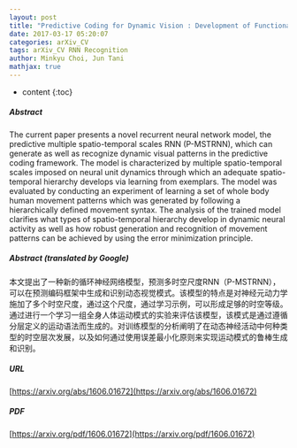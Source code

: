 ```yaml
---
layout: post
title: "Predictive Coding for Dynamic Vision : Development of Functional Hierarchy in a Multiple Spatio-Temporal Scales RNN Model"
date: 2017-03-17 05:20:07
categories: arXiv_CV
tags: arXiv_CV RNN Recognition
author: Minkyu Choi, Jun Tani
mathjax: true
---
```


* content
{:toc}

##### Abstract
The current paper presents a novel recurrent neural network model, the predictive multiple spatio-temporal scales RNN (P-MSTRNN), which can generate as well as recognize dynamic visual patterns in the predictive coding framework. The model is characterized by multiple spatio-temporal scales imposed on neural unit dynamics through which an adequate spatio-temporal hierarchy develops via learning from exemplars. The model was evaluated by conducting an experiment of learning a set of whole body human movement patterns which was generated by following a hierarchically defined movement syntax. The analysis of the trained model clarifies what types of spatio-temporal hierarchy develop in dynamic neural activity as well as how robust generation and recognition of movement patterns can be achieved by using the error minimization principle.

##### Abstract (translated by Google)
本文提出了一种新的循环神经网络模型，预测多时空尺度RNN（P-MSTRNN），可以在预测编码框架中生成和识别动态视觉模式。该模型的特点是对神经元动力学施加了多个时空尺度，通过这个尺度，通过学习示例，可以形成足够的时空等级。通过进行一个学习一组全身人体运动模式的实验来评估该模型，该模式是通过遵循分层定义的运动语法而生成的。对训练模型的分析阐明了在动态神经活动中何种类型的时空层次发展，以及如何通过使用误差最小化原则来实现运动模式的鲁棒生成和识别。

##### URL
[https://arxiv.org/abs/1606.01672](https://arxiv.org/abs/1606.01672)

##### PDF
[https://arxiv.org/pdf/1606.01672](https://arxiv.org/pdf/1606.01672)


